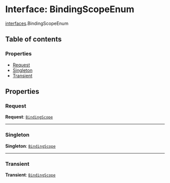 # Interface: BindingScopeEnum

[interfaces](/en/auto-docs/fixed-layout-editor/modules/interfaces.md).BindingScopeEnum

## Table of contents

### Properties

* [Request](/en/auto-docs/fixed-layout-editor/interfaces/interfaces.BindingScopeEnum.md#request)
* [Singleton](/en/auto-docs/fixed-layout-editor/interfaces/interfaces.BindingScopeEnum.md#singleton)
* [Transient](/en/auto-docs/fixed-layout-editor/interfaces/interfaces.BindingScopeEnum.md#transient)

## Properties

### Request

**Request**: [`BindingScope`](/en/auto-docs/fixed-layout-editor/types/interfaces.BindingScope.md)

***

### Singleton

**Singleton**: [`BindingScope`](/en/auto-docs/fixed-layout-editor/types/interfaces.BindingScope.md)

***

### Transient

**Transient**: [`BindingScope`](/en/auto-docs/fixed-layout-editor/types/interfaces.BindingScope.md)
